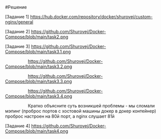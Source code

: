 #Решение

[Задание 1] https://hub.docker.com/repository/docker/shurovej/custom-nginx/general

[Задание 2] https://github.com/Shurovej/Docker-Compose/blob/main/task2.png

[Задание 3] https://github.com/Shurovej/Docker-Compose/blob/main/task3.1.png

      https://github.com/Shurovej/Docker-Compose/blob/main/task3.2.png
      
      https://github.com/Shurovej/Docker-Compose/blob/main/task3.3.png
      
      https://github.com/Shurovej/Docker-Compose/blob/main/task3.4.png
                  
      Кратко объясните суть возникшей проблемы - мы сломали мэпинг (проброс портов с хостовой машины докер в докер контейнер) проброс настроен на 80й порт, а nginx слушает 81й

[Задание 4] https://github.com/Shurovej/Docker-Compose/blob/main/task4.png
